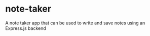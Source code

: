 # note-taker
A  note taker app that can be used to write and save notes using an Express.js backend
